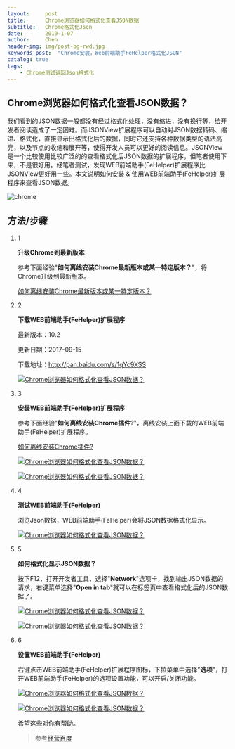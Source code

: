 ```yaml
---
layout:     post
title:      Chrome浏览器如何格式化查看JSON数据
subtitle:   Chrome格式化Json
date:       2019-1-07
author:     Chen
header-img: img/post-bg-rwd.jpg
keywords_post:  "Chrome安装，Web前端助手FeHelper格式化JSON"
catalog: true
tags:
    - Chrome测试返回Json格式化
---
```




## Chrome浏览器如何格式化查看JSON数据？

我们看到的JSON数据一般都没有经过格式化处理，没有缩进，没有换行等，给开发者阅读造成了一定困难。而JSONView扩展程序可以自动对JSON数据转码、缩进、格式化，直接显示出格式化后的数据，同时它还支持各种数据类型的语法高亮，以及节点的收缩和展开等，使得开发人员可以更好的阅读信息。JSONView是一个比较使用比较广泛的的查看格式化后JSON数据的扩展程序，但笔者使用下来，不是很好用。经笔者测试，发现WEB前端助手(FeHelper)扩展程序比JSONView更好用一些。本文说明如何安装 & 使用WEB前端助手(FeHelper)扩展程序来查看JSON数据。

![chrome](F:\github_Blob\DreamItPossible.github.io\_posts\2019\chrome.PNG)

## 方法/步骤

1. 1

   **升级Chrome到最新版本**

   参考下面经验"**如何离线安装Chrome最新版本或某一特定版本？**"，将Chrome升级到最新版本。





   [如何离线安装Chrome最新版本或某一特定版本？](https://jingyan.baidu.com/article/8ebacdf00a711649f65cd5e5.html)

2. 2

   **下载WEB前端助手(FeHelper)扩展程序**

   最新版本：10.2

   更新日期：2017-09-15

   下载地址：http://pan.baidu.com/s/1qYc9XSS

   [![Chrome浏览器如何格式化查看JSON数据？](https://imgsa.baidu.com/exp/w=500/sign=17f325229813b07ebdbd50083cd79113/77c6a7efce1b9d1611fb3862f8deb48f8c5464f1.jpg)](http://jingyan.baidu.com/album/a3a3f811326b128da2eb8a8b.html?picindex=2)

3. 3

   **安装WEB前端助手(FeHelper)扩展程序**

   参考下面经验"**如何离线安装Chrome插件?**"，离线安装上面下载的WEB前端助手(FeHelper)扩展程序。



   [如何离线安装Chrome插件?](https://jingyan.baidu.com/article/e5c39bf5cc39cc39d76033cd.html)



   [![Chrome浏览器如何格式化查看JSON数据？](https://imgsa.baidu.com/exp/w=500/sign=8170cae98acb39dbc1c06756e01709a7/8326cffc1e178a82e5b5d1a3fd03738da977e82c.jpg)](http://jingyan.baidu.com/album/a3a3f811326b128da2eb8a8b.html?picindex=3)

   [![Chrome浏览器如何格式化查看JSON数据？](https://imgsa.baidu.com/exp/w=500/sign=0d431df832dbb6fd255be5263925aba6/cefc1e178a82b90116096a30788da9773912ef09.jpg)](http://jingyan.baidu.com/album/a3a3f811326b128da2eb8a8b.html?picindex=4)

4. 4

   **测试WEB前端助手(FeHelper)**

   浏览Json数据，WEB前端助手(FeHelper)会将JSON数据格式化显示。

   [![Chrome浏览器如何格式化查看JSON数据？](https://imgsa.baidu.com/exp/w=500/sign=61603477a6345982c58ae5923cf5310b/8d5494eef01f3a29db4875cd9225bc315c607c35.jpg)](http://jingyan.baidu.com/album/a3a3f811326b128da2eb8a8b.html?picindex=5)

5. 5

   **如何格式化显示JSON数据？**

   按下F12，打开开发者工具，选择"**Network**"选项卡，找到输出JSON数据的请求，右键菜单选择"**Open in tab**"就可以在标签页中查看格式化后的JSON数据了。

   [![Chrome浏览器如何格式化查看JSON数据？](https://imgsa.baidu.com/exp/w=500/sign=61710deeaa44ad342ebf8787e0a20c08/b58f8c5494eef01fca7bb7c6ebfe9925bc317d42.jpg)](http://jingyan.baidu.com/album/a3a3f811326b128da2eb8a8b.html?picindex=6)

   [![Chrome浏览器如何格式化查看JSON数据？](https://imgsa.baidu.com/exp/w=500/sign=e85cf43516950a7b75354ec43ad1625c/6a63f6246b600c33231071cb114c510fd9f9a14c.jpg)](http://jingyan.baidu.com/album/a3a3f811326b128da2eb8a8b.html?picindex=7)

6. 6

   **设置WEB前端助手(FeHelper)**

   右键点击WEB前端助手(FeHelper)扩展程序图标，下拉菜单中选择"**选项**"，打开WEB前端助手(FeHelper)的选项设置功能，可以开启/关闭功能。

   [![Chrome浏览器如何格式化查看JSON数据？](https://imgsa.baidu.com/exp/w=500/sign=3719de9a8926cffc692abfb289014a7d/63d9f2d3572c11df29b01720682762d0f703c254.jpg)](http://jingyan.baidu.com/album/a3a3f811326b128da2eb8a8b.html?picindex=8)

   [![Chrome浏览器如何格式化查看JSON数据？](https://imgsa.baidu.com/exp/w=500/sign=fd8d5022798b4710ce2ffdccf3cec3b2/ac4bd11373f082021d83393c40fbfbedab641b9b.jpg)](http://jingyan.baidu.com/album/a3a3f811326b128da2eb8a8b.html?picindex=9)

   希望这些对你有帮助。
   
   >参考[经营百度](https://jingyan.baidu.com/article/a3a3f811326b128da2eb8a8b.html)
     








